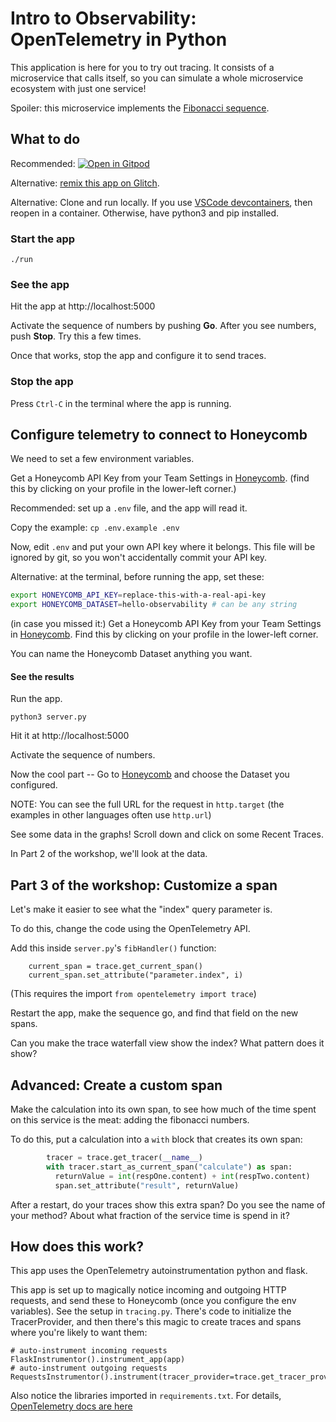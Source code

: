 # Intro to Observability: OpenTelemetry in Python

This application is here for you to try out tracing.
It consists of a microservice that calls itself, so you can simulate
a whole microservice ecosystem with just one service!

Spoiler: this microservice implements the <a href="https://en.wikipedia.org/wiki/Fibonacci_number">Fibonacci sequence</a>.

## What to do

Recommended:
[![Open in Gitpod](https://gitpod.io/button/open-in-gitpod.svg)](https://gitpod.io/#https://github.com/honeycombio/intro-to-o11y-python)

Alternative: [remix this app on Glitch](https://glitch.com/edit/#!/intro-to-o11y-python).

Alternative: Clone and run locally.
 If you use [VSCode devcontainers](https://code.visualstudio.com/docs/remote/containers-tutorial),
then reopen in a container. Otherwise, have python3 and pip installed.

### Start the app

`./run`

### See the app

Hit the app at http://localhost:5000

Activate the sequence of numbers by pushing **Go**. After you see numbers, push **Stop**. Try this a few times.

Once that works, stop the app and configure it to send traces.

### Stop the app

Press `Ctrl-C` in the terminal where the app is running.

## Configure telemetry to connect to Honeycomb

We need to set a few environment variables.

Get a Honeycomb API Key from your Team Settings in [Honeycomb](https://ui.honeycomb.io).
(find this by clicking on your profile in the lower-left corner.)

Recommended: set up a `.env` file, and the app will read it.

Copy the example: `cp .env.example .env`

Now, edit `.env` and put your own API key where it belongs. This file will be ignored by git,
so you won't accidentally commit your API key.

Alternative: at the terminal, before running the app, set these:

```sh
export HONEYCOMB_API_KEY=replace-this-with-a-real-api-key
export HONEYCOMB_DATASET=hello-observability # can be any string
```

(in case you missed it:) Get a Honeycomb API Key from your Team Settings in [Honeycomb](https://ui.honeycomb.io).
Find this by clicking on your profile in the lower-left corner.

You can name the Honeycomb Dataset anything you want.

#### See the results

Run the app. 

`python3 server.py`

Hit it at http://localhost:5000

Activate the sequence of numbers.

Now the cool part -- 
Go to [Honeycomb](https://ui.honeycomb.io) and choose the Dataset you configured.

NOTE: You can see the full URL for the request in `http.target` 
(the examples in other languages often use `http.url`)

See some data in the graphs! Scroll down and click on some Recent Traces.

In Part 2 of the workshop, we'll look at the data.

## Part 3 of the workshop: Customize a span

Let's make it easier to see what the "index" query parameter is.

To do this, change the code using the OpenTelemetry API.

Add this inside `server.py`'s `fibHandler()` function:

```
    current_span = trace.get_current_span()
    current_span.set_attribute("parameter.index", i)
```

(This requires the import `from opentelemetry import trace`)

Restart the app, make the sequence go, and find that field on the new spans.

Can you make the trace waterfall view show the index? What pattern does it show?

## Advanced: Create a custom span

Make the calculation into its own span, to see how much of the time spent on
this service is the meat: adding the fibonacci numbers.

To do this, put a calculation into a `with` block that creates its own span:

```python
        tracer = trace.get_tracer(__name__)
        with tracer.start_as_current_span("calculate") as span:
          returnValue = int(respOne.content) + int(respTwo.content)
          span.set_attribute("result", returnValue)
```

After a restart, do your traces show this extra span? Do you see the name of your method?
About what fraction of the service time is spend in it?


## How does this work?

This app uses the OpenTelemetry autoinstrumentation python and flask.

This app is set up to magically notice incoming and outgoing HTTP requests,
and send these to Honeycomb (once you configure the env variables).
See the setup in `tracing.py`. There's code to initialize the TracerProvider,
and then there's this magic to create traces and spans where you're likely to want them:

```
# auto-instrument incoming requests
FlaskInstrumentor().instrument_app(app)
# auto-instrument outgoing requests
RequestsInstrumentor().instrument(tracer_provider=trace.get_tracer_provider())
```

Also notice the libraries imported in `requirements.txt`. 
For details, [OpenTelemetry docs are here](https://opentelemetry-python.readthedocs.io/en/stable/)
